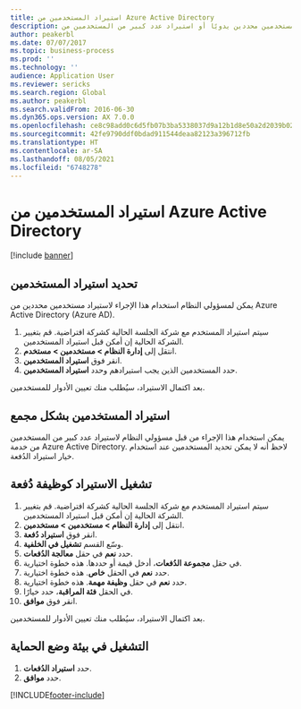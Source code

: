 ```yaml
---
title: استيراد المستخدمين من Azure Active Directory
description: يمكن لمسؤولي النظام استخدام هذا الإجراء لاستيراد مستخدمين محددين يدويًا أو استيراد عدد كبير من المستخدمين من Azure Active Directory.
author: peakerbl
ms.date: 07/07/2017
ms.topic: business-process
ms.prod: ''
ms.technology: ''
audience: Application User
ms.reviewer: sericks
ms.search.region: Global
ms.author: peakerbl
ms.search.validFrom: 2016-06-30
ms.dyn365.ops.version: AX 7.0.0
ms.openlocfilehash: ce8c98add0c6d5fb07b3ba5338037d9a12b1d8e50a2d2039b0231d3d305c9ebe
ms.sourcegitcommit: 42fe9790ddf0bdad911544deaa82123a396712fb
ms.translationtype: HT
ms.contentlocale: ar-SA
ms.lasthandoff: 08/05/2021
ms.locfileid: "6748278"
---
```

# <a name="import-users-from-azure-active-directory"></a>استيراد المستخدمين من Azure Active Directory

[!include [banner](../../includes/banner.md)]

## <a name="import-select-users"></a>تحديد استيراد المستخدمين‬

يمكن لمسؤولي النظام استخدام هذا الإجراء لاستيراد مستخدمين محددين من Azure Active Directory (Azure AD).

1. سيتم استيراد المستخدم مع شركة الجلسة الحالية كشركة افتراضية. قم بتغيير الشركة الحالية إن أمكن قبل استيراد المستخدمين.
2. انتقل إلى **إدارة النظام > مستخدمين > مستخدم**.
3. انقر فوق **استيراد المستخدمين**.
4. حدد المستخدمين الذين يجب استيرادهم وحدد **استيراد المستخدمين**.

بعد اكتمال الاستيراد، سيُطلب منك تعيين الأدوار للمستخدمين.

## <a name="import-users-in-bulk"></a>استيراد المستخدمين بشكل مجمع

يمكن استخدام هذا الإجراء من قبل مسؤولي النظام لاستيراد عدد كبير من المستخدمين من خدمة Azure Active Directory.
لاحظ أنه لا يمكن تحديد المستخدمين عند استخدام خيار استيراد الدُفعة.

## <a name="run-the-import-as-a-batch-job"></a>تشغيل الاستيراد كوظيفة دُفعة
1. سيتم استيراد المستخدم مع شركة الجلسة الحالية كشركة افتراضية. قم بتغيير الشركة الحالية إن أمكن قبل استيراد المستخدمين.
2. انتقل إلى **إدارة النظام > مستخدمين > مستخدمين**.
3. انقر فوق **استيراد دُفعة‬**.
4. وسّع القسم **تشغيل في الخلفية‬‬**.
4. حدد **نعم** في حقل **معالجة الدُفعات**.
6. في حقل **مجموعة الدُفعات**، أدخل قيمة أو حددها. هذه خطوة اختيارية.  
7. حدد **نعم** في الحقل **خاص**. هذه خطوة اختيارية.  
8. حدد **نعم** في حقل **وظيفة مهمة**. هذه خطوة اختيارية.  
9. في الحقل **فئة المراقبة**، حدد خيارًا.
10. انقر فوق **موافق**.

بعد اكتمال الاستيراد، سيُطلب منك تعيين الأدوار للمستخدمين.

## <a name="run-in-a-sandbox-environment"></a>التشغيل في بيئة وضع الحماية
1. حدد **استيراد الدُفعات**.
2. حدد **موافق**.


[!INCLUDE[footer-include](../../../../includes/footer-banner.md)]